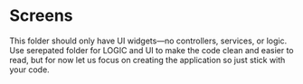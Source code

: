 # Screens

This folder should only have UI widgets—no controllers, services, or logic. Use serepated folder for LOGIC and UI to make the code clean and easier to read, but for now let us focus on creating the application so just stick with your code.
